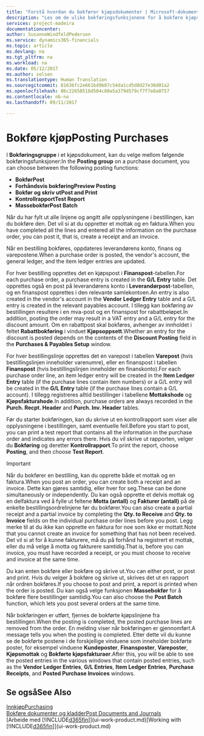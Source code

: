 ```yaml
---
title: "Forstå hvordan du bokfører kjøpsdokumenter | Microsoft-dokumentasjon"
description: "Les om de ulike bokføringsfunksjonene for å bokføre kjøpsdokumenter."
services: project-madeira
documentationcenter: 
author: SusanneWindfeldPedersen
ms.service: dynamics365-financials
ms.topic: article
ms.devlang: na
ms.tgt_pltfrm: na
ms.workload: na
ms.date: 05/12/2017
ms.author: solsen
ms.translationtype: Human Translation
ms.sourcegitcommit: 81636fc2e661bd9b07c54da1cd5d0d27e30d01a2
ms.openlocfilehash: 06c22658518d504c80a5a379d579cf7f7e8a0757
ms.contentlocale: nb-no
ms.lasthandoff: 09/11/2017

---
```

# <a name="posting-purchases"></a><span data-ttu-id="807c6-103">Bokføre kjøp</span><span class="sxs-lookup"><span data-stu-id="807c6-103">Posting Purchases</span></span>
<span data-ttu-id="807c6-104">I **Bokføringsgruppe** i et kjøpsdokument, kan du velge mellom følgende bokføringsfunksjoner:</span><span class="sxs-lookup"><span data-stu-id="807c6-104">In the **Posting group** on a purchase document, you can choose between the following posting functions:</span></span>

* <span data-ttu-id="807c6-105">**Bokfør**</span><span class="sxs-lookup"><span data-stu-id="807c6-105">**Post**</span></span>
* <span data-ttu-id="807c6-106">**Forhåndsvis bokføring**</span><span class="sxs-lookup"><span data-stu-id="807c6-106">**Preview Posting**</span></span>
* <span data-ttu-id="807c6-107">**Bokfør og skriv ut**</span><span class="sxs-lookup"><span data-stu-id="807c6-107">**Post and Print**</span></span>
* <span data-ttu-id="807c6-108">**Kontrollrapport**</span><span class="sxs-lookup"><span data-stu-id="807c6-108">**Test Report**</span></span>
* <span data-ttu-id="807c6-109">**Massebokfør**</span><span class="sxs-lookup"><span data-stu-id="807c6-109">**Post Batch**</span></span>

<span data-ttu-id="807c6-110">Når du har fylt ut alle linjene og angitt alle opplysningene i bestillingen, kan du bokføre den. Det vil si at du oppretter et mottak og en faktura.</span><span class="sxs-lookup"><span data-stu-id="807c6-110">When you have completed all the lines and entered all the information on the purchase order, you can post it, that is, create a receipt and an invoice.</span></span>

<span data-ttu-id="807c6-111">Når en bestilling bokføres, oppdateres leverandørens konto, finans og varepostene.</span><span class="sxs-lookup"><span data-stu-id="807c6-111">When a purchase order is posted, the vendor's account, the general ledger, and the item ledger entries are updated.</span></span>

<span data-ttu-id="807c6-112">For hver bestilling opprettes det en kjøpspost i **Finanspost**-tabellen.</span><span class="sxs-lookup"><span data-stu-id="807c6-112">For each purchase order, a purchase entry is created in the **G/L Entry** table.</span></span> <span data-ttu-id="807c6-113">Det opprettes også en post på leverandørens konto i **Leverandørpost**-tabellen, og en finanspost opprettes i den relevante samlekontoen.</span><span class="sxs-lookup"><span data-stu-id="807c6-113">An entry is also created in the vendor's account in the **Vendor Ledger Entry** table and a G/L entry is created in the relevant payables account.</span></span> <span data-ttu-id="807c6-114">I tillegg kan bokføring av bestillingen resultere i en mva-post og en finanspost for rabattbeløpet.</span><span class="sxs-lookup"><span data-stu-id="807c6-114">In addition, posting the order may result in a VAT entry and a G/L entry for the discount amount.</span></span> <span data-ttu-id="807c6-115">Om en rabattpost skal bokføres, avhenger av innholdet i feltet **Rabattbokføring** i vinduet **Kjøpsoppsett**.</span><span class="sxs-lookup"><span data-stu-id="807c6-115">Whether an entry for the discount is posted depends on the contents of the **Discount Posting** field in the **Purchases & Payables Setup** window.</span></span>

<span data-ttu-id="807c6-116">For hver bestillingslinje opprettes det en varepost i tabellen **Varepost** (hvis bestillingslinjen inneholder varenumre), eller en finanspost i tabellen **Finanspost** (hvis bestillingslinjen inneholder en finanskonto).</span><span class="sxs-lookup"><span data-stu-id="807c6-116">For each purchase order line, an item ledger entry will be created in the **Item Ledger Entry** table (if the purchase lines contain item numbers) or a G/L entry will be created in the **G/L Entry** table (if the purchase lines contain a G/L account).</span></span> <span data-ttu-id="807c6-117">I tillegg registreres alltid bestillinger i tabellene **Mottakshode** og **Kjøpsfakturahode**.</span><span class="sxs-lookup"><span data-stu-id="807c6-117">In addition, purchase orders are always recorded in the **Purch. Recpt. Header** and **Purch. Inv. Header** tables.</span></span>

<span data-ttu-id="807c6-118">Før du starter bokføringen, kan du skrive ut en kontrollrapport som viser alle opplysningene i bestillingen, samt eventuelle feil.</span><span class="sxs-lookup"><span data-stu-id="807c6-118">Before you start to post, you can print a test report that contains all the information in the purchase order and indicates any errors there.</span></span> <span data-ttu-id="807c6-119">Hvis du vil skrive ut rapporten, velger du **Bokføring** og deretter **Kontrollrapport**.</span><span class="sxs-lookup"><span data-stu-id="807c6-119">To print the report, choose **Posting**, and then choose **Test Report**.</span></span>

> [!IMPORTANT]  
>   <span data-ttu-id="807c6-120">Når du bokfører en bestilling, kan du opprette både et mottak og en faktura.</span><span class="sxs-lookup"><span data-stu-id="807c6-120">When you post an order, you can create both a receipt and an invoice.</span></span> <span data-ttu-id="807c6-121">Dette kan gjøres samtidig, eller hver for seg.</span><span class="sxs-lookup"><span data-stu-id="807c6-121">These can be done simultaneously or independently.</span></span> <span data-ttu-id="807c6-122">Du kan også opprette et delvis mottak og en delfaktura ved å fylle ut feltene **Motta (antall)** og **Fakturer (antall)** på de enkelte bestillingsordrelinjene før du bokfører.</span><span class="sxs-lookup"><span data-stu-id="807c6-122">You can also create a partial receipt and a partial invoice by completing the **Qty. to Receive** and **Qty. to Invoice** fields on the individual purchase order lines before you post.</span></span> <span data-ttu-id="807c6-123">Legg merke til at du ikke kan opprette en faktura for noe som ikke er mottatt.</span><span class="sxs-lookup"><span data-stu-id="807c6-123">Note that you cannot create an invoice for something that has not been received.</span></span> <span data-ttu-id="807c6-124">Det vil si at for å kunne fakturere, må du på forhånd ha registrert et mottak, eller du må velge å motta og fakturere samtidig.</span><span class="sxs-lookup"><span data-stu-id="807c6-124">That is, before you can invoice, you must have recorded a receipt, or you must choose to receive and invoice at the same time.</span></span>

<span data-ttu-id="807c6-125">Du kan enten bokføre eller bokføre og skrive ut.</span><span class="sxs-lookup"><span data-stu-id="807c6-125">You can either post, or post and print.</span></span> <span data-ttu-id="807c6-126">Hvis du velger å bokføre og skrive ut, skrives det ut en rapport når ordren bokføres.</span><span class="sxs-lookup"><span data-stu-id="807c6-126">If you choose to post and print, a report is printed when the order is posted.</span></span> <span data-ttu-id="807c6-127">Du kan også velge funksjonen **Massebokfør** for å bokføre flere bestillinger samtidig.</span><span class="sxs-lookup"><span data-stu-id="807c6-127">You can also choose the **Post Batch** function, which lets you post several orders at the same time.</span></span>

<span data-ttu-id="807c6-128">Når bokføringen er utført, fjernes de bokførte kjøpslinjene fra bestillingen.</span><span class="sxs-lookup"><span data-stu-id="807c6-128">When the posting is completed, the posted purchase lines are removed from the order.</span></span> <span data-ttu-id="807c6-129">En melding viser når bokføringen er gjennomført.</span><span class="sxs-lookup"><span data-stu-id="807c6-129">A message tells you when the posting is completed.</span></span> <span data-ttu-id="807c6-130">Etter dette vil du kunne se de bokførte postene i de forskjellige vinduene som inneholder bokførte poster, for eksempel vinduene **Kundeposter**, **Finansposter**, **Vareposter**, **Kjøpsmottak** og **Bokførte kjøpsfakturaer**.</span><span class="sxs-lookup"><span data-stu-id="807c6-130">After this, you will be able to see the posted entries in the various windows that contain posted entries, such as the **Vendor Ledger Entries**, **G/L Entries**, **Item Ledger Entries**, **Purchase Receipts**, and **Posted Purchase Invoices** windows.</span></span>

## <a name="see-also"></a><span data-ttu-id="807c6-131">Se også</span><span class="sxs-lookup"><span data-stu-id="807c6-131">See Also</span></span>
[<span data-ttu-id="807c6-132">Innkjøp</span><span class="sxs-lookup"><span data-stu-id="807c6-132">Purchasing</span></span>](purchasing-manage-purchasing.md)  
[<span data-ttu-id="807c6-133">Bokføre dokumenter og kladder</span><span class="sxs-lookup"><span data-stu-id="807c6-133">Post Documents and Journals</span></span>](ui-post-documents-journals.md)  
<span data-ttu-id="807c6-134">[Arbeide med [!INCLUDE[d365fin](includes/d365fin_md.md)]](ui-work-product.md)</span><span class="sxs-lookup"><span data-stu-id="807c6-134">[Working with [!INCLUDE[d365fin](includes/d365fin_md.md)]](ui-work-product.md)</span></span>


